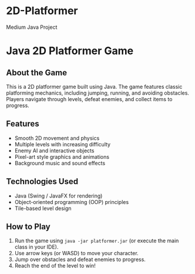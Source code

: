 # 2D-Platformer
Medium Java Project

# Java 2D Platformer Game

## About the Game
This is a 2D platformer game built using Java. The game features classic platforming mechanics, including jumping, running, and avoiding obstacles. Players navigate through levels, defeat enemies, and collect items to progress.

## Features
- Smooth 2D movement and physics
- Multiple levels with increasing difficulty
- Enemy AI and interactive objects
- Pixel-art style graphics and animations
- Background music and sound effects

## Technologies Used
- Java (Swing / JavaFX for rendering)
- Object-oriented programming (OOP) principles
- Tile-based level design

## How to Play
1. Run the game using `java -jar platformer.jar` (or execute the main class in your IDE).
2. Use arrow keys (or WASD) to move your character.
3. Jump over obstacles and defeat enemies to progress.
4. Reach the end of the level to win!
